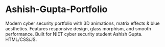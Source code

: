 # Ashish-Gupta-Portfolio
Modern cyber security portfolio with 3D animations, matrix effects &amp; blue aesthetics. Features responsive design, glass morphism, and smooth performance. Built for NIET cyber security student Ashish Gupta. HTML/CSS/JS.
